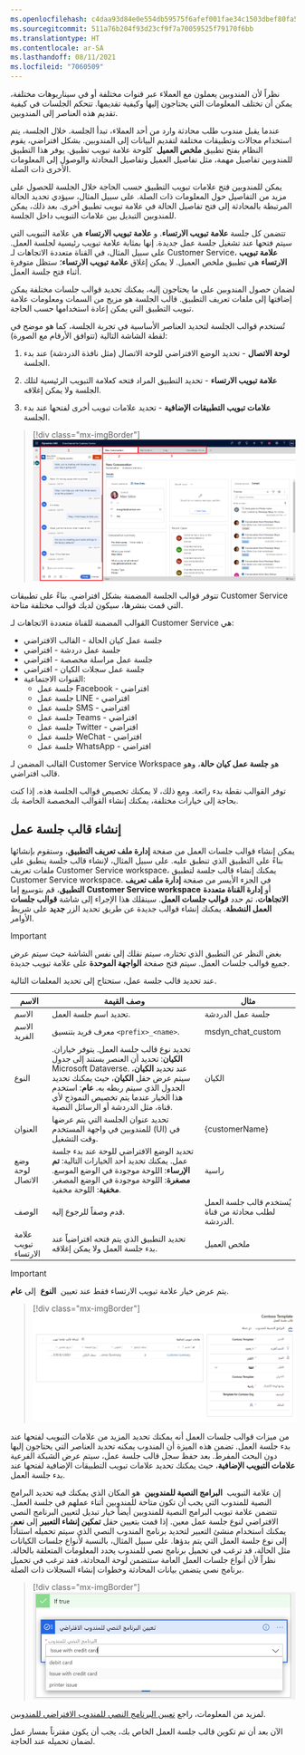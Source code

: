 ```yaml
---
ms.openlocfilehash: c4daa93d84e0e554db59575f6afef001fae34c1503dbef80fa53f5172194fe62
ms.sourcegitcommit: 511a76b204f93d23cf9f7a70059525f79170f6bb
ms.translationtype: HT
ms.contentlocale: ar-SA
ms.lasthandoff: 08/11/2021
ms.locfileid: "7060509"
---
```

نظراً لأن المندوبين يعملون مع العملاء عبر قنوات مختلفة أو في سيناريوهات مختلفة، يمكن أن تختلف المعلومات التي يحتاجون إليها وكيفية تقديمها. تتحكم الجلسات في كيفية تقديم هذه العناصر إلى المندوبين.

عندما يقبل مندوب طلب محادثة وارد من أحد العملاء، تبدأ الجلسة. خلال الجلسة، يتم استخدام مجالات وتطبيقات مختلفة لتقديم البيانات إلى المندوبين. بشكل افتراضي، يقوم النظام بفتح تطبيق **ملخص العميل**  كلوحة علامة تبويب تطبيق. يوفر هذا التطبيق للمندوبين تفاصيل مهمة، مثل تفاصيل العميل وتفاصيل المحادثة والوصول إلى المعلومات الأخرى ذات الصلة.

يمكن للمندوبين فتح علامات تبويب التطبيق حسب الحاجة خلال الجلسة للحصول على مزيد من التفاصيل حول المعلومات ذات الصلة. على سبيل المثال، سيؤدي تحديد الحالة المرتبطة بالمحادثة إلى فتح تفاصيل الحالة في علامة تبويب تطبيق أخرى. بعد ذلك، يمكن للمندوبين التبديل بين علامات التبويب داخل الجلسة.

تتضمن كل جلسة **علامة تبويب الارتساء**. و **علامة تبويب الارتساء** هي علامة التبويب التي سيتم فتحها عند تشغيل جلسة عمل جديدة. إنها بمثابة علامة تبويب رئيسية لجلسة العمل. على سبيل المثال، في القناة متعددة الاتجاهات لـ Customer Service، **علامة تبويب الارتساء** هي تطبيق ملخص العميل. لا يمكن إغلاق **علامة تبويب الارتساء**؛ ستظل متوفرة أثناء فتح جلسة العمل.

لضمان حصول المندوبين على ما يحتاجون إليه، يمكنك تحديد قوالب جلسات مختلفة يمكن إضافتها إلى ملفات تعريف التطبيق. قالب الجلسة هو مزيج من السمات ومعلومات علامة تبويب التطبيق التي يمكن إعادة استخدامها حسب الحاجة.

تُستخدم قوالب الجلسة لتحديد العناصر الأساسية في تجربة الجلسة، كما هو موضح في لقطة الشاشة التالية (تتوافق الأرقام مع الصورة):

1. **لوحة الاتصال** - تحديد الوضع الافتراضي للوحة الاتصال (مثل نافذة الدردشة) عند بدء الجلسة.

2. **علامة تبويب الارتساء** - تحديد التطبيق المراد فتحه كعلامة التبويب الرئيسية لتلك الجلسة ولا يمكن إغلاقه.

3. **علامات تبويب التطبيقات الإضافية** - تحديد علامات تبويب أخرى لفتحها عند بدء الجلسة.

  > [!div class="mx-imgBorder"]
  > [![لقطة شاشة للقناة متعددة الاتجاهات لـ Customer Service في Dynamics 365 تعرض لوحة الاتصال وعلامة تبويب الارتساء وعلامات تبويب التطبيقات الإضافية.](../media/5-1-session.png)](../media/5-1-session.png#lightbox)

تتوفر قوالب الجلسة المضمنة بشكل افتراضي. بناءً على تطبيقات Customer Service التي قمت بنشرها، سيكون لديك قوالب مختلفة متاحة.

القوالب المضمنة للقناة متعددة الاتجاهات لـ Customer Service هي:

- جلسة عمل كيان الحالة - القالب الافتراضي
- جلسة عمل دردشة - افتراضي
- جلسة عمل مراسلة مخصصة - افتراضي
- جلسة عمل سجلات الكيان - افتراضي
- القنوات الاجتماعية:
  - جلسة عمل Facebook - افتراضي
  - جلسة عمل LINE - افتراضي
  - جلسة عمل SMS - افتراضي
  - جلسة عمل Teams - افتراضي
  - جلسة عمل Twitter - افتراضي
  - جلسة عمل WeChat - افتراضي
  - جلسة عمل WhatsApp - افتراضي

القالب المضمن لـ Customer Service Workspace هو **جلسة عمل كيان حالة**، وهو قالب افتراضي.

توفر القوالب نقطة بدء رائعة. ومع ذلك، لا يمكنك تخصيص قوالب الجلسة هذه. إذا كنت بحاجة إلى خيارات مختلفة، يمكنك إنشاء القوالب المخصصة الخاصة بك.

## <a name="create-a-session-template"></a>إنشاء قالب جلسة عمل

يمكن إنشاء قوالب جلسات العمل من صفحة **إدارة ملف تعريف التطبيق**، وستقوم بإنشائها بناءً على التطبيق الذي تنطبق عليه.
على سبيل المثال، لإنشاء قالب جلسة ينطبق على ملفات تعريف Customer Service workspace، يمكنك إنشاء قالب جلسة لتطبيق Customer Service workspace. في الجزء الأيسر من صفحة **إدارة ملف تعريف التطبيق**، قم بتوسيع إما **Customer Service workspace** أو **إدارة القناة متعددة الاتجاهات**، ثم حدد **قوالب جلسات العمل**. سينقلك هذا الإجراء إلى شاشة **قوالب جلسات العمل النشطة**. يمكنك إنشاء قوالب جديدة عن طريق تحديد الزر **جديد** على شريط الأوامر.

> [!IMPORTANT]
> بغض النظر عن التطبيق الذي تختاره، سيتم نقلك إلى نفس الشاشة حيث سيتم عرض جميع قوالب جلسات العمل. سيتم فتح صفحة **الواجهة الموحدة** على علامة تبويب جديدة.

عند تحديد قالب جلسة عمل، ستحتاج إلى تحديد المعلمات التالية.

| الاسم | وصف القيمة | مثال |
|------|-------------------|---------|
| الاسم | تحديد اسم جلسة العمل. | جلسة عمل الدردشة |
| الاسم الفريد | معرف فريد بتنسيق `<prefix>_<name>`. | msdyn_chat_custom |
| النوع | تحديد نوع قالب جلسة العمل. يتوفر خياران. **الكيان**: تحديد أن العنصر يستند إلى جدول Microsoft Dataverse. عند تحديد **الكيان**، سيتم عرض حقل **الكيان**، حيث يمكنك تحديد الجدول الذي سيتم ربطه به. **عام**: استخدم هذا الخيار عندما يتم تخصيص النموذج لأي قناة، مثل الدردشة أو الرسائل النصية.| الكيان |
| العنوان | تحديد عنوان الجلسة التي يتم عرضها للمندوبين في واجهة المستخدم (UI) في وقت التشغيل. | {customerName} |
| وضع لوحة الاتصال | تحديد الوضع الافتراضي للوحة عند بدء جلسة عمل. يمكنك تحديد أحد الخيارات التالية: **تم الإرساء**: اللوحة موجودة في الوضع الموسع. **مصغرة**: اللوحة موجودة في الوضع المصغر. **مخفية**: اللوحة مخفية. | راسية |
| الوصف | قدم وصفاً للرجوع إليه. | يُستخدم قالب جلسة العمل لطلب محادثة من قناة الدردشة. |
| علامة تبويب الارتساء | تحديد التطبيق الذي يتم فتحه افتراضياً عند بدء جلسة العمل ولا يمكن إغلاقه. | ملخص العميل |

> [!IMPORTANT]
> يتم عرض خيار علامة تبويب الارتساء فقط عند تعيين  **النوع**  إلى **عام**.

> [!div class="mx-imgBorder"]
> [![لقطة شاشة لقالب جلسة عمل Contoso مع إضافة علامة تبويب ملخص العميل إلى علامات التبويب الإضافية.](../media/5-2-template.png)](../media/5-2-template.png#lightbox)

من ميزات قوالب جلسات العمل أنه يمكنك تحديد المزيد من علامات التبويب لفتحها عند بدء جلسة العمل. تضمن هذه الميزة أن المندوب يمكنه تحديد العناصر التي يحتاجون إليها دون البحث المفرط. بعد حفظ سجل قالب جلسة عمل، سيتم عرض الشبكة الفرعية **علامات التبويب الإضافية**، حيث يمكنك تحديد علامات تبويب التطبيقات الإضافية لفتحها عند بدء جلسة العمل.

إن علامة التبويب  **البرامج النصية للمندوبين**  هو المكان الذي يمكنك فيه تحديد البرامج النصية للمندوب التي يجب أن تكون متاحة للمندوبين أثناء عملهم في جلسة العمل. تتضمن علامة تبويب البرامج النصية للمندوبين أيضاً خيار تبديل لتعيين البرنامج النصي الافتراضي لنوع جلسة عمل معين. إذا قمت بتعيين حقل **تمكين إنشاء التعبير** إلى **نعم**، يمكنك استخدام منشئ التعبير لتحديد برنامج المندوب النصي الذي سيتم تحميله استناداً إلى نوع جلسة العمل التي يتم بدؤها. على سبيل المثال، بالنسبة لأنواع جلسات الكيانات مثل الحالة، قد ترغب في تحميل برنامج نصي للمندوب يحدد المعلومات المتعلقة بالحالة. نظراً لأن أنواع جلسات العمل العامة ستتضمن لوحة المحادثة، فقد ترغب في تحميل برنامج نصي يتضمن بيانات المحادثة وخطوات إنشاء السجلات ذات الصلة.

> [!div class="mx-imgBorder"]
> [![لقطة شاشة لشرط إذا كان صحيحاً‬ مع إضافة إجراء تعيين البرنامج النصي للمندوب الافتراضي.](../media/5-3-condition.png)](../media/5-3-condition.png#lightbox)

لمزيد من المعلومات، راجع [تعيين البرنامج النصي للمندوب الافتراضي للمندوبين](/dynamics365/app-profile-manager/agent-scripts/?azure-portal=true#set-the-default-agent-script-for-agents).

الآن بعد أن تم تكوين قالب جلسة العمل الخاص بك، يجب أن يكون مقترناً بمسار عمل لضمان تحميله عند الحاجة.
